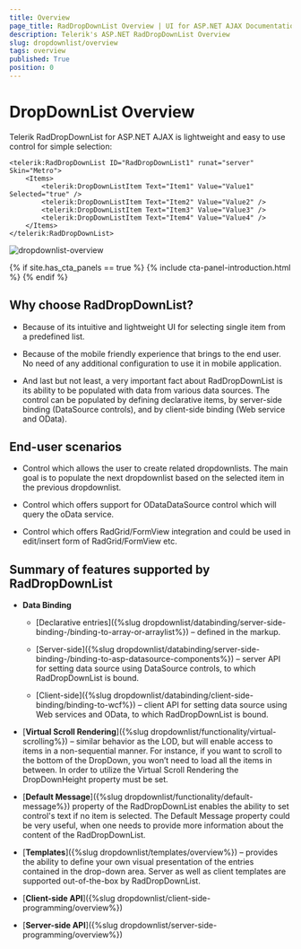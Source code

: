 ```yaml
---
title: Overview
page_title: RadDropDownList Overview | UI for ASP.NET AJAX Documentation
description: Telerik's ASP.NET RadDropDownList Overview
slug: dropdownlist/overview
tags: overview
published: True
position: 0
---
```


# DropDownList Overview

Telerik RadDropDownList for ASP.NET AJAX is lightweight and easy to use control for simple selection:

````ASP.NET
<telerik:RadDropDownList ID="RadDropDownList1" runat="server" Skin="Metro">
    <Items>
        <telerik:DropDownListItem Text="Item1" Value="Value1" Selected="true" />
        <telerik:DropDownListItem Text="Item2" Value="Value2" />
        <telerik:DropDownListItem Text="Item3" Value="Value3" />
        <telerik:DropDownListItem Text="Item4" Value="Value4" />
    </Items>
</telerik:RadDropDownList>
````

![dropdownlist-overview](images/dropdownlist-overview.png)

{% if site.has_cta_panels == true %}
{% include cta-panel-introduction.html %}
{% endif %}

## Why choose RadDropDownList?

* Because of its intuitive and lightweight UI for selecting single item from a predefined list.

* Because of the mobile friendly experience that brings to the end user. No need of any additional configuration to use it in mobile application.

* And last but not least, a very important fact about RadDropDownList is its ability to be populated with data from various data sources. The control can be populated by defining declarative items, by server-side binding (DataSource controls), and by client-side binding (Web service and OData).

## End-user scenarios

* Control which allows the user to create related dropdownlists. The main goal is to populate the next dropdownlist based on the selected item in the previous dropdownlist.

* Control which offers support for ODataDataSource control which will query the oData service.

* Control which offers RadGrid/FormView integration and could be used in edit/insert form of RadGrid/FormView etc.

## Summary of features supported by RadDropDownList

* **Data Binding**

	* [Declarative entries]({%slug dropdownlist/databinding/server-side-binding-/binding-to-array-or-arraylist%}) – defined in the markup.

	* [Server-side]({%slug dropdownlist/databinding/server-side-binding-/binding-to-asp-datasource-components%}) – server API for setting data source using DataSource controls, to which RadDropDownList is bound.

	* [Client-side]({%slug dropdownlist/databinding/client-side-binding/binding-to-wcf%}) – client API for setting data source using Web services and OData, to which RadDropDownList is bound.

* [**Virtual Scroll Rendering**]({%slug dropdownlist/functionality/virtual-scrolling%}) – similar behavior as the LOD, but will enable access to items in a non-sequential manner. For instance, if you want to scroll to the bottom of the DropDown, you won’t need to load all the items in between. In order to utilize the Virtual Scroll Rendering the DropDownHeight property must be set.

* [**Default Message**]({%slug dropdownlist/functionality/default-message%}) property of the RadDropDownList enables the ability to set control's text if no item is selected. The Default Message property could be very useful, when one needs to provide more information about the content of the RadDropDownList.

* [**Templates**]({%slug dropdownlist/templates/overview%}) – provides the ability to define your own visual presentation of the entries contained in the drop-down area. Server as well as client templates are supported out-of-the-box by RadDropDownList.

* [**Client-side API**]({%slug dropdownlist/client-side-programming/overview%})

* [**Server-side API**]({%slug dropdownlist/server-side-programming/overview%})
